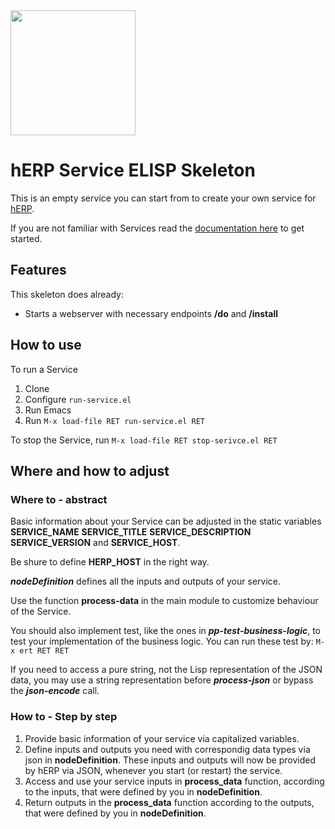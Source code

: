 <img src="https://herp.app/herp-logo.svg" width="200">

# hERP Service ELISP Skeleton

This is an empty service you can start from to create your own service for [hERP](https://herp.app). 

If you are not familiar with Services read the [documentation here](https://herp.app/docs/services/hello-world-service/) to get started.

## Features

This skeleton does already:

* Starts a webserver with necessary endpoints **/do** and **/install**

## How to use

To run a Service
1. Clone
2. Configure `run-service.el`
3. Run Emacs
4. Run `M-x load-file RET run-service.el RET`

To stop the Service, run `M-x load-file RET stop-serivce.el RET`

## Where and how to adjust

### Where to - abstract
Basic information about your Service can be adjusted in the static variables **SERVICE_NAME** **SERVICE_TITLE** **SERVICE_DESCRIPTION** **SERVICE_VERSION** and **SERVICE_HOST**. 

Be shure to define **HERP_HOST** in the right way.

***nodeDefinition*** defines all the inputs and outputs of your service. 

Use the function **process-data** in the main module to customize behaviour of the Service. 

You should also implement test, like the ones in ***pp-test-business-logic***, to test your implementation of the business logic. You can run these test by: `M-x ert RET RET`

If you need to access a pure string, not the Lisp representation of the JSON data, you may use a string representation before ***process-json*** or bypass the ***json-encode*** call.

### How to - Step by step
1. Provide basic information of your service via capitalized variables.
2. Define inputs and outputs you need with correspondig data types via json in **nodeDefinition**.
These inputs and outputs will now be provided by hERP via JSON, whenever you start (or restart) the service.
3. Access and use your service inputs in **process_data** function, according to the inputs, that were defined by you in **nodeDefinition**. 
4. Return outputs in the **process_data** function according to the outputs, that were defined by you in **nodeDefinition**.
